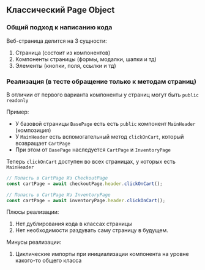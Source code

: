## Классический Page Object

### Общий подход к написанию кода

Веб-страница делится на 3 сущности:
1. Страница (состоит из компонентов)
2. Компоненты страницы (формы, модалки, шапки и тд)
3. Элементы (кнопки, поля, ссылки и тд)

### Реализация (в тесте обращение только к методам страниц)
В отличии от первого варианта компоненты у страниц могут быть `public readonly`

Пример:
- У базовой страницы `BasePage` есть есть `public` компонент `MainHeader` (композиция)
- У `MainHeader` есть вспомогательный метод `clickOnCart`, который возвращает `CartPage`
- При этом от `BasePage` наследуется `CartPage` и `InventoryPage`

Теперь `clickOnCart` доступен во всех страницах, у которых есть `MainHeader`

```ts
// Попасть в CartPage Из CheckoutPage 
const cartPage = await checkoutPage.header.clickOnCart();

// Попасть в CartPage Из InventoryPage 
const cartPage = await inventoryPage.header.clickOnCart();
```

Плюсы реализации:
1. Нет дублирования кода в классах страницы
2. Нет необходимости раздувать саму страницу в будущем.

Минусы реализации:
1. Циклические импорты при инициализации компонента на уровне какого-то общего класса